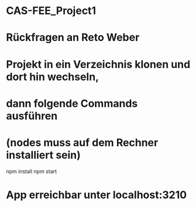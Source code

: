 # CAS-FEE_Project1

# Rückfragen an Reto Weber

# Projekt in ein Verzeichnis klonen und dort hin wechseln,
# dann folgende Commands ausführen
# (nodes muss auf dem Rechner installiert sein)

npm install
npm start

# App erreichbar unter localhost:3210

